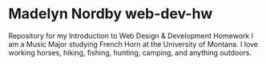 # Madelyn Nordby web-dev-hw
Repository for my Introduction to Web Design &amp; Development Homework
I am a Music Major studying French Horn at the University of Montana. I love working horses, hiking, fishing, hunting, camping, and anything outdoors. 

